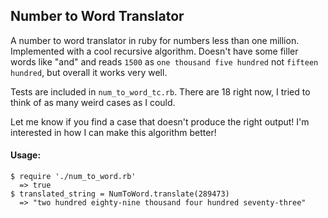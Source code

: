 ## Number to Word Translator

A number to word translator in ruby for numbers less than one million. Implemented with a cool recursive algorithm.  Doesn't have some filler words like "and" and reads `1500` as `one thousand five hundred` not `fifteen hundred`, but overall it works very well.  

Tests are included in `num_to_word_tc.rb`. There are 18 right now, I tried to think of as many weird cases as I could.

Let me know if you find a case that doesn't produce the right output! I'm interested in how I can make this algorithm better!

#### Usage:
``` 
$ require './num_to_word.rb'
  => true
$ translated_string = NumToWord.translate(289473)
  => "two hundred eighty-nine thousand four hundred seventy-three"
```
